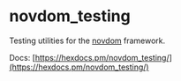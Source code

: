 # novdom_testing

Testing utilities for the [novdom](https://github.com/TobiasBinnewies/novdom) framework.

Docs: [https://hexdocs.pm/novdom_testing/](https://hexdocs.pm/novdom_testing/)
